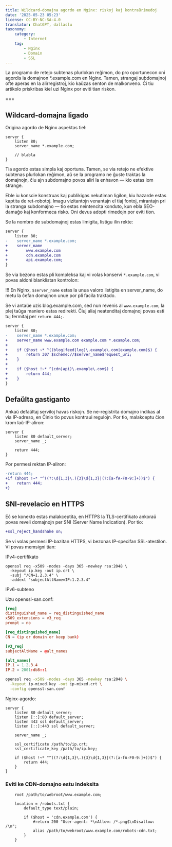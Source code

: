 ```yaml
---
title: Wildcard-domajna agordo en Nginx: riskoj kaj kontraŭrimedoj
date: '2025-05-23 05:23'
license: CC-BY-NC-SA-4.0
translator: ChatGPT, dallaslu
taxonomy:
    category:
        - Internet
    tag:
        - Nginx
        - Domain
        - SSL
---
```


La programo de retejo subtenas plurlokan reĝimon, do pro oportunecon oni agordis la domajnon *.example.com en Nginx.
Tamen, strangaj subdomajnoj ofte aperas en la alirregistroj, kio kaŭzas senton de malkonveno.
Ĉi tiu artikolo priskribas kiel uzi Nginx por eviti tian riskon.

===

## Wildcard-domajna ligado

Origina agordo de Nginx aspektas tiel:

```nginx
server {
    listen 80;
    server_name *.example.com;

    // blabla
}
```

Tia agordo estas simpla kaj oportuna. Tamen, se via retejo ne efektive subtenas plurlokan reĝimon, aŭ se la programo ne ĝuste traktas la domajnojn, ĉiu ajn subdomajno povos aliri la enhavon — kio estas iom strange.

Eble iu konscie konstruas kaj publikigas nekutiman ligilon, kiu hazarde estas kaptita de ret-robotoj. Imagu vizitantojn venantajn el tiaj fontoj, mirantajn pri la stranga subdomajno — tio estas neintencita konduto, kun ebla SEO-damaĝo kaj konformeca risko. Oni devus adopti rimedojn por eviti tion.

Se la nombro de subdomajnoj estas limigita, listigu ilin rekte:

```diff
server {
    listen 80;
-    server_name *.example.com;
+    server_name
+        www.example.com
+        cdn.example.com
+        api.example.com;
}
```

Se via bezono estas pli kompleksa kaj vi volas konservi `*.example.com`, vi povas aldoni blanklistan kontrolon:

!!! En Nginx, `$server_name` estas la unua valoro listigita en server_name, do metu la ĉefan domajnon unue por pli facila traktado.

Se vi antaŭe uzis blog.example.com, sed nun revenis al `www.example.com`, la plej taŭga maniero estas redirekti. Ĉiuj aliaj neatenditaj domajnoj povas esti tuj fermitaj per `return 444;`.


```diff
server {
    listen 80;
-    server_name *.example.com;
+    server_name www.example.com example.com *.example.com;
+
+    if ($host ~* ^((blog|feed|log)\.example\.com|example.com)$) {
+        return 307 $scheme://$server_name$request_uri;
+    }
+
+    if ($host !~* ^(cdn|api)\.example\.com$) {
+        return 444;
+    }
}
```

## Defaŭlta gastiganto

Ankaŭ defaŭltaj serviloj havas riskojn. Se ne-registrita domajno indikas al via IP-adreso, en Ĉinio tio povus kontraui regulojn. Por tio, malakceptu ĉion krom laŭ-IP-aliron:

```nginx
server {
    listen 80 default_server;
    server_name _;

    return 444;
}
```

Por permesi rektan IP-aliron:

```diff
-return 444;
+if ($host !~* "^((?:\d{1,3}\.){3}\d{1,3}|(?:[a-fA-F0-9:]+))$") {
+    return 444;
+}
```

## SNI-revelacio en HTTPS

Eĉ se konekto estas malakceptita, en HTTPS la TLS-certifikato ankoraŭ povas reveli domajnojn per SNI (Server Name Indication). Por tio:

```diff
+ssl_reject_handshake on;
````

Se vi volas permesi IP-bazitan HTTPS, vi bezonas IP-specifan SSL-atestilon. Vi povas memsigni tian:

IPv4-certifikato

```shell
openssl req -x509 -nodes -days 365 -newkey rsa:2048 \
  -keyout ip.key -out ip.crt \
  -subj "/CN=1.2.3.4" \
  -addext "subjectAltName=IP:1.2.3.4"
```

IPv6-subteno

Uzu openssl-san.conf:

```toml
[req]
distinguished_name = req_distinguished_name
x509_extensions = v3_req
prompt = no

[req_distinguished_name]
CN = (ip or domain or keep bank)

[v3_req]
subjectAltName = @alt_names

[alt_names]
IP.1 = 1.2.3.4
IP.2 = 2001:db8::1

```

```bash
openssl req -x509 -nodes -days 365 -newkey rsa:2048 \
  -keyout ip-mixed.key -out ip-mixed.crt \
  -config openssl-san.conf
```

Nginx-agordo:

```nginx
server {
    listen 80 default_server;
    listen [::]:80 default_server;
    listen 443 ssl default_server;
    listen [::]:443 ssl default_server;

    server_name _;

    ssl_certificate /path/to/ip.crt;
    ssl_certificate_key /path/to/ip.key;

    if ($host !~* "^((?:\d{1,3}\.){3}\d{1,3}|(?:[a-fA-F0-9:]+))$") {
        return 444;
    }
}
```

### Eviti ke CDN-domajno estu indeksita

```nginx
    root /path/to/webroot/www.example.com;

    location = /robots.txt {
        default_type text/plain;

        if ($host = 'cdn.example.com') {
            #return 200 "User-agent: *\nAllow: /*.png$\nDisallow: /\n";
            alias /path/to/webroot/www.example.com/robots-cdn.txt;
        }
    }
```
